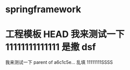 # springframework
工程模板
HEAD
我来测试一下11111111111111
是撒
dsf
=======
我来测试一下
parent of a6c1c5e... 乱填
11111111SSSS
